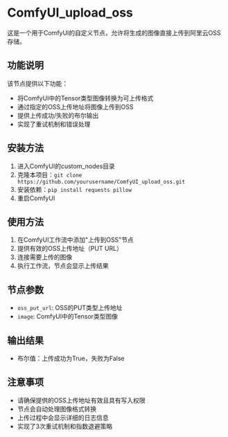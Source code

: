 # ComfyUI_upload_oss

这是一个用于ComfyUI的自定义节点，允许将生成的图像直接上传到阿里云OSS存储。

## 功能说明

该节点提供以下功能：
- 将ComfyUI中的Tensor类型图像转换为可上传格式
- 通过指定的OSS上传地址将图像上传到OSS
- 提供上传成功/失败的布尔输出
- 实现了重试机制和错误处理

## 安装方法

1. 进入ComfyUI的custom_nodes目录
2. 克隆本项目：`git clone https://github.com/yourusername/ComfyUI_upload_oss.git`
3. 安装依赖：`pip install requests pillow`
4. 重启ComfyUI

## 使用方法

1. 在ComfyUI工作流中添加"上传到OSS"节点
2. 提供有效的OSS上传地址（PUT URL）
3. 连接需要上传的图像
4. 执行工作流，节点会显示上传结果

## 节点参数

- `oss_put_url`: OSS的PUT类型上传地址
- `image`: ComfyUI中的Tensor类型图像

## 输出结果

- 布尔值：上传成功为True，失败为False

## 注意事项

- 请确保提供的OSS上传地址有效且具有写入权限
- 节点会自动处理图像格式转换
- 上传过程中会显示详细的日志信息
- 实现了3次重试机制和指数退避策略
    